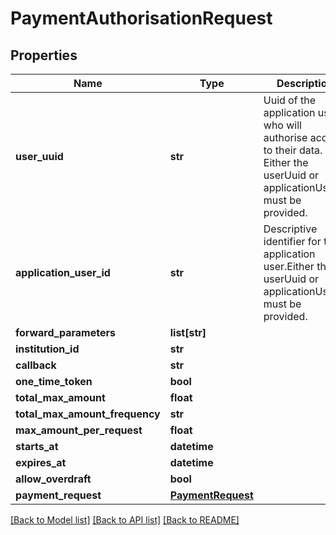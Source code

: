 # PaymentAuthorisationRequest

## Properties
Name | Type | Description | Notes
------------ | ------------- | ------------- | -------------
**user_uuid** | **str** | Uuid of the application user who will authorise access to their data. Either the userUuid or applicationUserId must be provided. | [optional] 
**application_user_id** | **str** | Descriptive identifier for the application user.Either the userUuid or applicationUserId must be provided. | [optional] 
**forward_parameters** | **list[str]** |  | [optional] 
**institution_id** | **str** |  | 
**callback** | **str** |  | 
**one_time_token** | **bool** |  | 
**total_max_amount** | **float** |  | [optional] 
**total_max_amount_frequency** | **str** |  | [optional] 
**max_amount_per_request** | **float** |  | [optional] 
**starts_at** | **datetime** |  | [optional] 
**expires_at** | **datetime** |  | [optional] 
**allow_overdraft** | **bool** |  | [optional] 
**payment_request** | [**PaymentRequest**](PaymentRequest.md) |  | 

[[Back to Model list]](../README.md#documentation-for-models) [[Back to API list]](../README.md#documentation-for-api-endpoints) [[Back to README]](../README.md)


